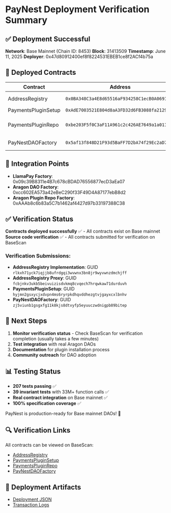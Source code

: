 # PayNest Deployment Verification Summary

## ✅ Deployment Successful

**Network**: Base Mainnet (Chain ID: 8453)
**Block**: 31413509
**Timestamp**: June 11, 2025
**Deployer**: 0x47d80912400ef8f8224531EBEB1ce8f2ACf4b75a

## 📝 Deployed Contracts

| Contract | Address | Purpose |
|----------|---------|---------|
| AddressRegistry | `0x0BA348C3a4E8d65516aF934258C1ecB0A0691676` | Global username-to-address mapping |
| PaymentsPluginSetup | `0xAdE7003521E804d8aA3FD32d6FB3088fa2129882` | Plugin installer for DAOs |
| PaymentsPluginRepo | `0xbe203F5f0C3aF11A961c2c426AE7649a1a011028` | Plugin repository (ENS: paynet-payments.plugin.dao.eth) |
| PayNestDAOFactory | `0x5af13f848D21F93d5BaFF7D2bA74f29Ec2aD725B` | One-click DAO creation with PayNest |

## 🔗 Integration Points

- **LlamaPay Factory**: 0x09c39B8311e4B7c678cBDAD76556877ecD3aEa07
- **Aragon DAO Factory**: 0xcc602EA573a42eBeC290f33F49D4A87177ebB8d2
- **Aragon Plugin Repo Factory**: 0xAAAb8c6b83a5C7b1462af4427d97b33197388C38

## ✅ Verification Status

**Contracts deployed successfully** ✅ - All contracts exist on Base mainnet
**Source code verification** ✅ - All contracts submitted for verification on BaseScan

### Verification Submissions:
- **AddressRegistry Implementation**: GUID `rlkxh71yck7iqjjb8ufrdgqi3wvwnx3bn8jr9wyvwnzdmchjff`
- **AddressRegistry Proxy**: GUID `fcbjnkv3ukb5beivuizisdvkmq8cvqech7hrqwkaw71durduvh`
- **PaymentsPluginSetup**: GUID `hyjmn2gsxycjxdvpn4ms6ryrpkdhqvddhezgtvjgayxcxlbnhv`
- **PayNestDAOFactory**: GUID `zj5viunb1gsgxfg11k8kjs8dtvyfp5eyuuczwdnigpb89bitep`

## 🎯 Next Steps

1. **Monitor verification status** - Check BaseScan for verification completion (usually takes a few minutes)
2. **Test integration** with real Aragon DAOs
3. **Documentation** for plugin installation process  
4. **Community outreach** for DAO adoption

## 📊 Testing Status

- **207 tests passing** ✅
- **39 invariant tests** with 33M+ function calls ✅
- **Real contract integration** on Base mainnet ✅
- **100% specification coverage** ✅

PayNest is production-ready for Base mainnet DAOs! 🚀

## 🔍 Verification Links

All contracts can be viewed on BaseScan:

- [AddressRegistry](https://basescan.org/address/0x0BA348C3a4E8d65516aF934258C1ecB0A0691676)
- [PaymentsPluginSetup](https://basescan.org/address/0xAdE7003521E804d8aA3FD32d6FB3088fa2129882)
- [PaymentsPluginRepo](https://basescan.org/address/0xbe203F5f0C3aF11A961c2c426AE7649a1a011028)
- [PayNestDAOFactory](https://basescan.org/address/0x5af13f848D21F93d5BaFF7D2bA74f29Ec2aD725B)

## 📄 Deployment Artifacts

- [Deployment JSON](./paynest-deployment-base-1749616365.json)
- [Transaction Logs](../broadcast/DeployPayNest.s.sol/8453/run-latest.json)